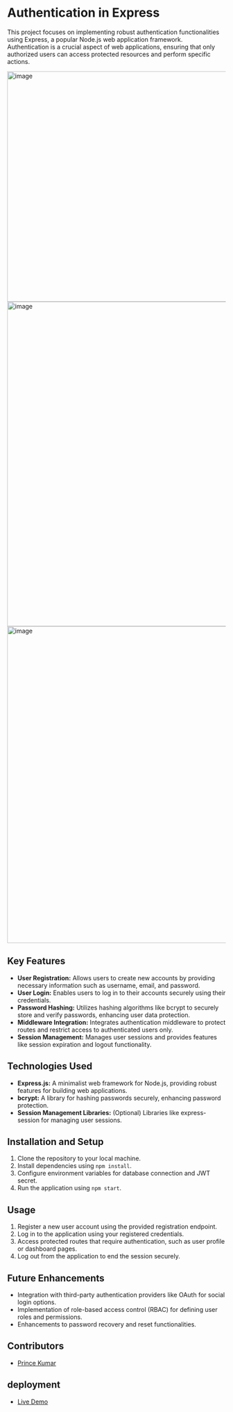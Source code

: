 # Authentication in Express

This project focuses on implementing robust authentication functionalities using Express, a popular Node.js web application framework. Authentication is a crucial aspect of web applications, ensuring that only authorized users can access protected resources and perform specific actions.

<img width="530" alt="image" src="https://github.com/princekumarg/Authencation/assets/86905668/d1871b1f-ee8d-41b7-8ada-dac08e77a69d">

<img width="747" alt="image" src="https://github.com/princekumarg/Authencation/assets/86905668/772aac96-371a-4eb2-9841-510ed88df53e">

<img width="729" alt="image" src="https://github.com/princekumarg/Authencation/assets/86905668/024acbd1-3562-473d-83b4-e4c0051d88ca">



## Key Features

- **User Registration:** Allows users to create new accounts by providing necessary information such as username, email, and password.
- **User Login:** Enables users to log in to their accounts securely using their credentials.
- **Password Hashing:** Utilizes hashing algorithms like bcrypt to securely store and verify passwords, enhancing user data protection.
- **Middleware Integration:** Integrates authentication middleware to protect routes and restrict access to authenticated users only.
- **Session Management:** Manages user sessions and provides features like session expiration and logout functionality.

## Technologies Used

- **Express.js:** A minimalist web framework for Node.js, providing robust features for building web applications.
- **bcrypt:** A library for hashing passwords securely, enhancing password protection.
- **Session Management Libraries:** (Optional) Libraries like express-session for managing user sessions.

## Installation and Setup

1. Clone the repository to your local machine.
2. Install dependencies using `npm install`.
3. Configure environment variables for database connection and JWT secret.
4. Run the application using `npm start`.

## Usage

1. Register a new user account using the provided registration endpoint.
2. Log in to the application using your registered credentials.
3. Access protected routes that require authentication, such as user profile or dashboard pages.
4. Log out from the application to end the session securely.

## Future Enhancements

- Integration with third-party authentication providers like OAuth for social login options.
- Implementation of role-based access control (RBAC) for defining user roles and permissions.
- Enhancements to password recovery and reset functionalities.

## Contributors

- [Prince Kumar](https://github.com/princekumarg)

## deployment
- [Live Demo](https://authencation.onrender.com/)
